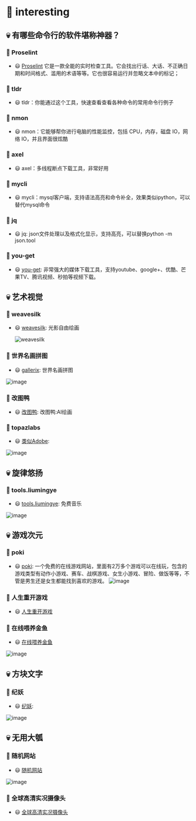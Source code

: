 # 🎈 interesting

## 💀 有哪些命令行的软件堪称神器？

### 🏡 Proselint

- 😃 [Proselint](http://proselint.com/write/) 它是一款全能的实时检查工具。它会找出行话、大话、不正确日期和时间格式、滥用的术语等等。它也很容易运行并忽略文本中的标记；

### 🏡 tldr

- 😃 tldr：你能通过这个工具，快速查看查看各种命令的常用命令行例子

### 🏡 nmon

- 😃 nmon：它能够帮你进行电脑的性能监控，包括 CPU，内存，磁盘 IO，网络 IO，并且界面很炫酷

### 🏡 axel

- 😃 axel：多线程断点下载工具，非常好用

### 🏡 mycli

- 😃 mycli：mysql客户端，支持语法高亮和命令补全，效果类似ipython，可以替代mysql命令

### 🏡 jq

- 😃 jq: json文件处理以及格式化显示，支持高亮，可以替换python -m json.tool

### 🏡 you-get

- 😃 [you-get](https://github.com/soimort/you-get/wiki/%E4%B8%AD%E6%96%87%E8%AF%B4%E6%98%8E): 非常强大的媒体下载工具，支持youtube、google+、优酷、芒果TV、腾讯视频、秒拍等视频下载。
  
## 💀 艺术视觉

### 🏡 weavesilk

- 😃 [weavesilk](http://weavesilk.com/): 光影自由绘画

  ![weavesilk](https://github.com/mawanxiangone/interesting/assets/142721542/684c4326-7721-4c8c-ab8f-35fb0bf3b83e)

### 🏡 世界名画拼图

- 😃 [gallerix](https://gallerix.asia/): 世界名画拼图

![image](https://github.com/mawanxiangone/interesting/assets/142721542/dd7ec06c-ebac-4252-97a9-003a4b5c452c)

### 🏡 改图鸭

- 😃 [改图鸭](https://www.gaituya.com/aiimg/): 改图鸭:AI绘画

### 🏡 topazlabs

- 😃 [类似Adobe](https://www.topazlabs.com/):

![image](https://github.com/mawanxiangone/interesting/assets/142721542/03789886-c263-4fb4-bc35-b385bdebccd6)



## 💀 旋律悠扬

### 🏡 tools.liumingye

- 😃 [tools.liumingye](https://tools.liumingye.cn/music/#/): 免费音乐

![image](https://github.com/mawanxiangone/interesting/assets/142721542/9ea04808-6fe3-43cd-ac7a-bd9776fd832f)

## 💀 游戏次元

### 🏡 poki

- 😃 [poki](https://poki.com/zh): 一个免费的在线游戏网站，里面有2万多个游戏可以在线玩，包含的游戏类型有动作小游戏、赛车、战棋游戏、女生小游戏、冒险、做饭等等，不管是男生还是女生都能找到喜欢的游戏。
  ![image](https://github.com/mawanxiangone/interesting/assets/142721542/ca07e3a1-9a2c-4473-9083-bd2832f20e23)

### 🏡 人生重开游戏

- 😃 [人生重开游戏](https://liferestart.syaro.io/public/index.html)

### 🏡 在线喂养金鱼

- 😃 [在线喂养金鱼](https://feedgoldfish.top/)

![image](https://github.com/mawanxiangone/interesting/assets/142721542/2a458d02-76e8-4482-8e24-d1d59faf20c8)

## 💀 方块文字

### 🏡 纪妖

- 😃 [纪妖](https://www.cbaigui.com/):

![image](https://github.com/mawanxiangone/interesting/assets/142721542/cf3abb83-7b5f-472f-861e-f12a40cc181d)

## 💀 无用大瓠

### 🏡 随机网站

- 😃 [随机网站](https://theuselessweb.com/)

![image](https://github.com/mawanxiangone/interesting/assets/142721542/49431842-26d8-4de6-8ff0-13e22b175a4a)

### 🏡 全球高清实况摄像头

- 😃 [全球高清实况摄像头](https://www.skylinewebcams.com/)
